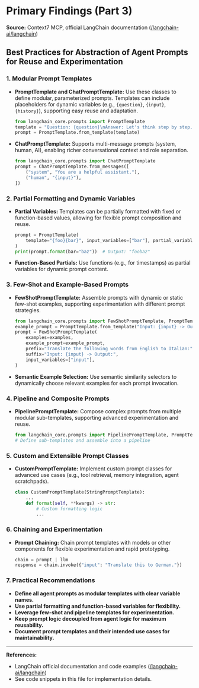# Primary Findings (Part 3)
**Source:** Context7 MCP, official LangChain documentation ([/langchain-ai/langchain](https://github.com/langchain-ai/langchain))

## Best Practices for Abstraction of Agent Prompts for Reuse and Experimentation

### 1. Modular Prompt Templates

- **PromptTemplate and ChatPromptTemplate:** Use these classes to define modular, parameterized prompts. Templates can include placeholders for dynamic variables (e.g., `{question}`, `{input}`, `{history}`), supporting easy reuse and adaptation.
  ```python
  from langchain_core.prompts import PromptTemplate
  template = "Question: {question}\nAnswer: Let's think step by step."
  prompt = PromptTemplate.from_template(template)
  ```

- **ChatPromptTemplate:** Supports multi-message prompts (system, human, AI), enabling richer conversational context and role separation.
  ```python
  from langchain_core.prompts import ChatPromptTemplate
  prompt = ChatPromptTemplate.from_messages([
      ("system", "You are a helpful assistant."),
      ("human", "{input}"),
  ])
  ```

### 2. Partial Formatting and Dynamic Variables

- **Partial Variables:** Templates can be partially formatted with fixed or function-based values, allowing for flexible prompt composition and reuse.
  ```python
  prompt = PromptTemplate(
      template="{foo}{bar}", input_variables=["bar"], partial_variables={"foo": "foo"}
  )
  print(prompt.format(bar="baz"))  # Output: "foobaz"
  ```

- **Function-Based Partials:** Use functions (e.g., for timestamps) as partial variables for dynamic prompt content.

### 3. Few-Shot and Example-Based Prompts

- **FewShotPromptTemplate:** Assemble prompts with dynamic or static few-shot examples, supporting experimentation with different prompt strategies.
  ```python
  from langchain_core.prompts import FewShotPromptTemplate, PromptTemplate
  example_prompt = PromptTemplate.from_template("Input: {input} -> Output: {output}")
  prompt = FewShotPromptTemplate(
      examples=examples,
      example_prompt=example_prompt,
      prefix="Translate the following words from English to Italian:",
      suffix="Input: {input} -> Output:",
      input_variables=["input"],
  )
  ```

- **Semantic Example Selection:** Use semantic similarity selectors to dynamically choose relevant examples for each prompt invocation.

### 4. Pipeline and Composite Prompts

- **PipelinePromptTemplate:** Compose complex prompts from multiple modular sub-templates, supporting advanced experimentation and reuse.
  ```python
  from langchain_core.prompts import PipelinePromptTemplate, PromptTemplate
  # Define sub-templates and assemble into a pipeline
  ```

### 5. Custom and Extensible Prompt Classes

- **CustomPromptTemplate:** Implement custom prompt classes for advanced use cases (e.g., tool retrieval, memory integration, agent scratchpads).
  ```python
  class CustomPromptTemplate(StringPromptTemplate):
      ...
      def format(self, **kwargs) -> str:
          # Custom formatting logic
          ...
  ```

### 6. Chaining and Experimentation

- **Prompt Chaining:** Chain prompt templates with models or other components for flexible experimentation and rapid prototyping.
  ```python
  chain = prompt | llm
  response = chain.invoke({"input": "Translate this to German."})
  ```

### 7. Practical Recommendations

- **Define all agent prompts as modular templates with clear variable names.**
- **Use partial formatting and function-based variables for flexibility.**
- **Leverage few-shot and pipeline templates for experimentation.**
- **Keep prompt logic decoupled from agent logic for maximum reusability.**
- **Document prompt templates and their intended use cases for maintainability.**

---

**References:**
- LangChain official documentation and code examples ([/langchain-ai/langchain](https://github.com/langchain-ai/langchain))
- See code snippets in this file for implementation details.